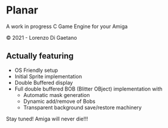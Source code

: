 # Planar

A work in progress C Game Engine for your Amiga

© 2021 - Lorenzo Di Gaetano

## Actually featuring

* OS Friendly setup
* Initial Sprite implementation
* Double Buffered display
* Full double buffered BOB (Blitter OBject) implementation with
    * Automatic mask generation
    * Dynamic add/remove of Bobs
    * Transparent background save/restore machinery

Stay tuned! Amiga will never die!!!